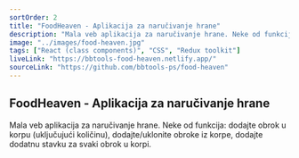 ```yaml
---
sortOrder: 2
title: "FoodHeaven - Aplikacija za naručivanje hrane"
description: "Mala veb aplikacija za naručivanje hrane. Neke od funkcija: dodajte obrok u korpu (uključujući količinu), dodajte/uklonite obroke iz korpe, dodajte dodatnu stavku za svaki obrok u korpi."
image: "../images/food-heaven.jpg"
tags: ["React (class components)", "CSS", "Redux toolkit"]
liveLink: "https://bbtools-food-heaven.netlify.app/"
sourceLink: "https://github.com/bbtools-ps/food-heaven"
---
```


## FoodHeaven - Aplikacija za naručivanje hrane

Mala veb aplikacija za naručivanje hrane. Neke od funkcija: dodajte obrok u korpu (uključujući količinu), dodajte/uklonite obroke iz korpe, dodajte dodatnu stavku za svaki obrok u korpi.
